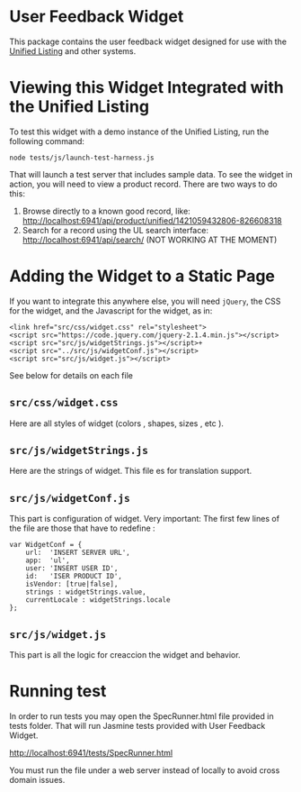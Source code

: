 # User Feedback Widget

This package contains the user feedback widget designed for use with the [Unified Listing](ul.gpii.net) and other
systems.

# Viewing this Widget Integrated with the Unified Listing

To test this widget with a demo instance of the Unified Listing, run the following command:

```
node tests/js/launch-test-harness.js
```

That will launch a test server that includes sample data.  To see the widget in action, you will need to view a product
record.  There are two ways to do this:

1. Browse directly to a known good record, like: [http://localhost:6941/api/product/unified/1421059432806-826608318](http://localhost:6941/api/product/unified/1421059432806-826608318)
2. Search for a record using the UL search interface: [http://localhost:6941/api/search/](http://localhost:6941/api/search/) (NOT WORKING AT THE MOMENT)


# Adding the Widget to a Static Page

If you want to integrate this anywhere else, you will need `jQuery`, the CSS for the widget, and the Javascript for the
widget, as in:

```
<link href="src/css/widget.css" rel="stylesheet">
<script src="https://code.jquery.com/jquery-2.1.4.min.js"></script>
<script src="src/js/widgetStrings.js"></script>+
<script src="../src/js/widgetConf.js"></script>
<script src="src/js/widget.js"></script>
```
See below for details on each file

## `src/css/widget.css`

Here are all styles of widget (colors , shapes, sizes , etc ).

## `src/js/widgetStrings.js`

Here are the strings of widget. This file es for translation support.

## `src/js/widgetConf.js`

This part is configuration of widget.
Very important: The first few lines of the file are those that have to redefine :

```
var WidgetConf = {
    url:  'INSERT SERVER URL',
    app:  'ul',
    user: 'INSERT USER ID',
    id:   'ISER PRODUCT ID',
    isVendor: [true|false],
    strings : widgetStrings.value,
    currentLocale : widgetStrings.locale
};
```


## `src/js/widget.js`

This part is all the logic for creaccion the widget and behavior.


# Running test

In order to run tests you may open the SpecRunner.html file provided in tests folder. That will run Jasmine tests provided with User Feedback Widget.

[http://localhost:6941/tests/SpecRunner.html](http://localhost:6941/tests/SpecRunner.html)

You must run the file under a web server instead of locally to avoid cross domain issues. 